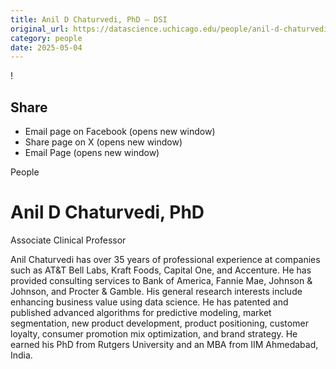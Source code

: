```yaml
---
title: Anil D Chaturvedi, PhD – DSI
original_url: https://datascience.uchicago.edu/people/anil-d-chaturvedi-phd
category: people
date: 2025-05-04
---
```


<!-- Table-like structure detected -->

!

## Share

* Email page on Facebook (opens new window)
* Share page on X (opens new window)
* Email Page (opens new window)

<!-- Table-like structure detected -->

People

# Anil D Chaturvedi, PhD

Associate Clinical Professor

Anil Chaturvedi has over 35 years of professional experience at companies such as AT&T Bell Labs, Kraft Foods, Capital One, and Accenture. He has provided consulting services to Bank of America, Fannie Mae, Johnson & Johnson, and Procter & Gamble. His general research interests include enhancing business value using data science. He has patented and published advanced algorithms for predictive modeling, market segmentation, new product development, product positioning, customer loyalty, consumer promotion mix optimization, and brand strategy. He earned his PhD from Rutgers University and an MBA from IIM Ahmedabad, India.
